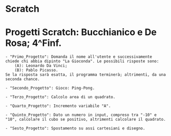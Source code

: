 # Scratch

# Progetti Scratch: Bucchianico e De Rosa; 4^Finf.


	- "Primo_Progetto": Domanda il nome all'utente e successivamente chiede chi abbia dipinto "La Gioconda". Le possibili risposte sono:
		(A): Leonardo Da Vinci;
		(B): Pablo Picasso.
	Se la risposta sarà esatta, il programma terminerà; altrimenti, da una seconda chance.
	
	- "Secondo_Progetto": Gioco: Ping-Pong.

	- "Terzo_Progetto": Calcolo area di un quadrato.

	- "Quarto_Progetto": Incremento variabile "A".
	
	- "Quinto_Progetto": Dato un numero in input, compreso tra "-10" e "10", calcolare il cubo se positivo, altrimenti calcolare il quadrato.

	- "Sesto_Progetto": Spostamento su assi cartesiani e disegno.
